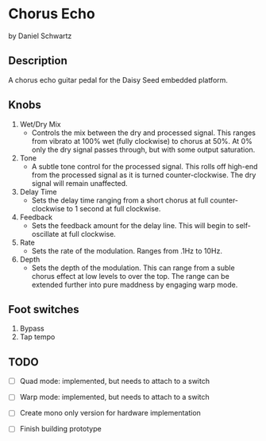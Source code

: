 # Chorus Echo
by Daniel Schwartz

## Description

A chorus echo guitar pedal for the Daisy Seed embedded platform.

## Knobs

1. Wet/Dry Mix
    - Controls the mix between the dry and processed signal.  This ranges from vibrato at 100% wet (fully clockwise) to chorus at 50%.  At 0% only the dry signal passes through, but with some output saturation.
2. Tone
    - A subtle tone control for the processed signal.  This rolls off high-end from the processed signal as it is turned counter-clockwise.  The dry signal will remain unaffected.
3. Delay Time
    - Sets the delay time ranging from a short chorus at full counter-clockwise to 1 second at full clockwise.
4. Feedback
    - Sets the feedback amount for the delay line.  This will begin to self-oscillate at full clockwise.
5. Rate
    - Sets the rate of the modulation.  Ranges from .1Hz to 10Hz.
5. Depth
    - Sets the depth of the modulation.  This can range from a suble chorus effect at low levels to over the top.  The range can be extended further into pure maddness by engaging warp mode.

## Foot switches

1. Bypass 
2. Tap tempo

## TODO

- [ ] Quad mode: implemented, but needs to attach to a switch
- [ ] Warp mode: implemented, but needs to attach to a switch
- [ ] Create mono only version for hardware implementation  
- [ ] Finish building prototype


